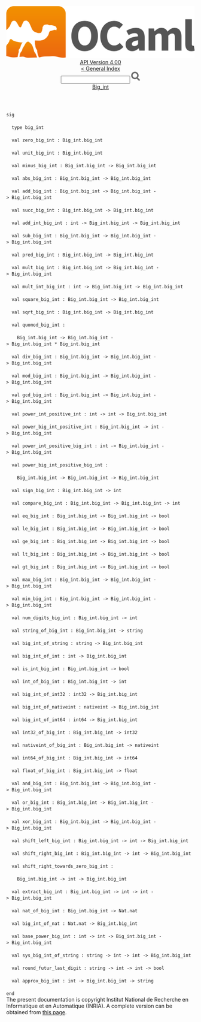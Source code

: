 <!-- ((! set title API !)) ((! set documentation !)) ((! set api !)) ((! set nobreadcrumb !)) -->
<div class="api"><header><nav class="toc brand"><a class="brand" href="https://ocaml.org/"><img src="colour-logo-gray.svg" class="svg" alt="OCaml"></a></nav><nav class="toc"><div class="toc_version"><a href="/docs" id="version-select">API Version 4.00</a></div><a href="index.html">&lt; General Index</a><div class="api_search"><input type="text" name="apisearch" id="api_search" oninput="mySearch(false);" onkeypress="this.oninput();" onclick="this.oninput();" onpaste="this.oninput();">
<img src="search_icon.svg" alt="Search" class="svg" onclick="mySearch(false)"></div>
<div id="search_results"></div><div class="toc_title"><a href="Big_int.html">Big_int</a></div><ul></ul></nav></header>
<code class="code"><span class="keyword">sig</span><br>
&nbsp;&nbsp;<span class="keyword">type</span>&nbsp;big_int<br>
&nbsp;&nbsp;<span class="keyword">val</span>&nbsp;zero_big_int&nbsp;:&nbsp;<span class="constructor">Big_int</span>.big_int<br>
&nbsp;&nbsp;<span class="keyword">val</span>&nbsp;unit_big_int&nbsp;:&nbsp;<span class="constructor">Big_int</span>.big_int<br>
&nbsp;&nbsp;<span class="keyword">val</span>&nbsp;minus_big_int&nbsp;:&nbsp;<span class="constructor">Big_int</span>.big_int&nbsp;<span class="keywordsign">-&gt;</span>&nbsp;<span class="constructor">Big_int</span>.big_int<br>
&nbsp;&nbsp;<span class="keyword">val</span>&nbsp;abs_big_int&nbsp;:&nbsp;<span class="constructor">Big_int</span>.big_int&nbsp;<span class="keywordsign">-&gt;</span>&nbsp;<span class="constructor">Big_int</span>.big_int<br>
&nbsp;&nbsp;<span class="keyword">val</span>&nbsp;add_big_int&nbsp;:&nbsp;<span class="constructor">Big_int</span>.big_int&nbsp;<span class="keywordsign">-&gt;</span>&nbsp;<span class="constructor">Big_int</span>.big_int&nbsp;<span class="keywordsign">-&gt;</span>&nbsp;<span class="constructor">Big_int</span>.big_int<br>
&nbsp;&nbsp;<span class="keyword">val</span>&nbsp;succ_big_int&nbsp;:&nbsp;<span class="constructor">Big_int</span>.big_int&nbsp;<span class="keywordsign">-&gt;</span>&nbsp;<span class="constructor">Big_int</span>.big_int<br>
&nbsp;&nbsp;<span class="keyword">val</span>&nbsp;add_int_big_int&nbsp;:&nbsp;int&nbsp;<span class="keywordsign">-&gt;</span>&nbsp;<span class="constructor">Big_int</span>.big_int&nbsp;<span class="keywordsign">-&gt;</span>&nbsp;<span class="constructor">Big_int</span>.big_int<br>
&nbsp;&nbsp;<span class="keyword">val</span>&nbsp;sub_big_int&nbsp;:&nbsp;<span class="constructor">Big_int</span>.big_int&nbsp;<span class="keywordsign">-&gt;</span>&nbsp;<span class="constructor">Big_int</span>.big_int&nbsp;<span class="keywordsign">-&gt;</span>&nbsp;<span class="constructor">Big_int</span>.big_int<br>
&nbsp;&nbsp;<span class="keyword">val</span>&nbsp;pred_big_int&nbsp;:&nbsp;<span class="constructor">Big_int</span>.big_int&nbsp;<span class="keywordsign">-&gt;</span>&nbsp;<span class="constructor">Big_int</span>.big_int<br>
&nbsp;&nbsp;<span class="keyword">val</span>&nbsp;mult_big_int&nbsp;:&nbsp;<span class="constructor">Big_int</span>.big_int&nbsp;<span class="keywordsign">-&gt;</span>&nbsp;<span class="constructor">Big_int</span>.big_int&nbsp;<span class="keywordsign">-&gt;</span>&nbsp;<span class="constructor">Big_int</span>.big_int<br>
&nbsp;&nbsp;<span class="keyword">val</span>&nbsp;mult_int_big_int&nbsp;:&nbsp;int&nbsp;<span class="keywordsign">-&gt;</span>&nbsp;<span class="constructor">Big_int</span>.big_int&nbsp;<span class="keywordsign">-&gt;</span>&nbsp;<span class="constructor">Big_int</span>.big_int<br>
&nbsp;&nbsp;<span class="keyword">val</span>&nbsp;square_big_int&nbsp;:&nbsp;<span class="constructor">Big_int</span>.big_int&nbsp;<span class="keywordsign">-&gt;</span>&nbsp;<span class="constructor">Big_int</span>.big_int<br>
&nbsp;&nbsp;<span class="keyword">val</span>&nbsp;sqrt_big_int&nbsp;:&nbsp;<span class="constructor">Big_int</span>.big_int&nbsp;<span class="keywordsign">-&gt;</span>&nbsp;<span class="constructor">Big_int</span>.big_int<br>
&nbsp;&nbsp;<span class="keyword">val</span>&nbsp;quomod_big_int&nbsp;:<br>
&nbsp;&nbsp;&nbsp;&nbsp;<span class="constructor">Big_int</span>.big_int&nbsp;<span class="keywordsign">-&gt;</span>&nbsp;<span class="constructor">Big_int</span>.big_int&nbsp;<span class="keywordsign">-&gt;</span>&nbsp;<span class="constructor">Big_int</span>.big_int&nbsp;*&nbsp;<span class="constructor">Big_int</span>.big_int<br>
&nbsp;&nbsp;<span class="keyword">val</span>&nbsp;div_big_int&nbsp;:&nbsp;<span class="constructor">Big_int</span>.big_int&nbsp;<span class="keywordsign">-&gt;</span>&nbsp;<span class="constructor">Big_int</span>.big_int&nbsp;<span class="keywordsign">-&gt;</span>&nbsp;<span class="constructor">Big_int</span>.big_int<br>
&nbsp;&nbsp;<span class="keyword">val</span>&nbsp;mod_big_int&nbsp;:&nbsp;<span class="constructor">Big_int</span>.big_int&nbsp;<span class="keywordsign">-&gt;</span>&nbsp;<span class="constructor">Big_int</span>.big_int&nbsp;<span class="keywordsign">-&gt;</span>&nbsp;<span class="constructor">Big_int</span>.big_int<br>
&nbsp;&nbsp;<span class="keyword">val</span>&nbsp;gcd_big_int&nbsp;:&nbsp;<span class="constructor">Big_int</span>.big_int&nbsp;<span class="keywordsign">-&gt;</span>&nbsp;<span class="constructor">Big_int</span>.big_int&nbsp;<span class="keywordsign">-&gt;</span>&nbsp;<span class="constructor">Big_int</span>.big_int<br>
&nbsp;&nbsp;<span class="keyword">val</span>&nbsp;power_int_positive_int&nbsp;:&nbsp;int&nbsp;<span class="keywordsign">-&gt;</span>&nbsp;int&nbsp;<span class="keywordsign">-&gt;</span>&nbsp;<span class="constructor">Big_int</span>.big_int<br>
&nbsp;&nbsp;<span class="keyword">val</span>&nbsp;power_big_int_positive_int&nbsp;:&nbsp;<span class="constructor">Big_int</span>.big_int&nbsp;<span class="keywordsign">-&gt;</span>&nbsp;int&nbsp;<span class="keywordsign">-&gt;</span>&nbsp;<span class="constructor">Big_int</span>.big_int<br>
&nbsp;&nbsp;<span class="keyword">val</span>&nbsp;power_int_positive_big_int&nbsp;:&nbsp;int&nbsp;<span class="keywordsign">-&gt;</span>&nbsp;<span class="constructor">Big_int</span>.big_int&nbsp;<span class="keywordsign">-&gt;</span>&nbsp;<span class="constructor">Big_int</span>.big_int<br>
&nbsp;&nbsp;<span class="keyword">val</span>&nbsp;power_big_int_positive_big_int&nbsp;:<br>
&nbsp;&nbsp;&nbsp;&nbsp;<span class="constructor">Big_int</span>.big_int&nbsp;<span class="keywordsign">-&gt;</span>&nbsp;<span class="constructor">Big_int</span>.big_int&nbsp;<span class="keywordsign">-&gt;</span>&nbsp;<span class="constructor">Big_int</span>.big_int<br>
&nbsp;&nbsp;<span class="keyword">val</span>&nbsp;sign_big_int&nbsp;:&nbsp;<span class="constructor">Big_int</span>.big_int&nbsp;<span class="keywordsign">-&gt;</span>&nbsp;int<br>
&nbsp;&nbsp;<span class="keyword">val</span>&nbsp;compare_big_int&nbsp;:&nbsp;<span class="constructor">Big_int</span>.big_int&nbsp;<span class="keywordsign">-&gt;</span>&nbsp;<span class="constructor">Big_int</span>.big_int&nbsp;<span class="keywordsign">-&gt;</span>&nbsp;int<br>
&nbsp;&nbsp;<span class="keyword">val</span>&nbsp;eq_big_int&nbsp;:&nbsp;<span class="constructor">Big_int</span>.big_int&nbsp;<span class="keywordsign">-&gt;</span>&nbsp;<span class="constructor">Big_int</span>.big_int&nbsp;<span class="keywordsign">-&gt;</span>&nbsp;bool<br>
&nbsp;&nbsp;<span class="keyword">val</span>&nbsp;le_big_int&nbsp;:&nbsp;<span class="constructor">Big_int</span>.big_int&nbsp;<span class="keywordsign">-&gt;</span>&nbsp;<span class="constructor">Big_int</span>.big_int&nbsp;<span class="keywordsign">-&gt;</span>&nbsp;bool<br>
&nbsp;&nbsp;<span class="keyword">val</span>&nbsp;ge_big_int&nbsp;:&nbsp;<span class="constructor">Big_int</span>.big_int&nbsp;<span class="keywordsign">-&gt;</span>&nbsp;<span class="constructor">Big_int</span>.big_int&nbsp;<span class="keywordsign">-&gt;</span>&nbsp;bool<br>
&nbsp;&nbsp;<span class="keyword">val</span>&nbsp;lt_big_int&nbsp;:&nbsp;<span class="constructor">Big_int</span>.big_int&nbsp;<span class="keywordsign">-&gt;</span>&nbsp;<span class="constructor">Big_int</span>.big_int&nbsp;<span class="keywordsign">-&gt;</span>&nbsp;bool<br>
&nbsp;&nbsp;<span class="keyword">val</span>&nbsp;gt_big_int&nbsp;:&nbsp;<span class="constructor">Big_int</span>.big_int&nbsp;<span class="keywordsign">-&gt;</span>&nbsp;<span class="constructor">Big_int</span>.big_int&nbsp;<span class="keywordsign">-&gt;</span>&nbsp;bool<br>
&nbsp;&nbsp;<span class="keyword">val</span>&nbsp;max_big_int&nbsp;:&nbsp;<span class="constructor">Big_int</span>.big_int&nbsp;<span class="keywordsign">-&gt;</span>&nbsp;<span class="constructor">Big_int</span>.big_int&nbsp;<span class="keywordsign">-&gt;</span>&nbsp;<span class="constructor">Big_int</span>.big_int<br>
&nbsp;&nbsp;<span class="keyword">val</span>&nbsp;min_big_int&nbsp;:&nbsp;<span class="constructor">Big_int</span>.big_int&nbsp;<span class="keywordsign">-&gt;</span>&nbsp;<span class="constructor">Big_int</span>.big_int&nbsp;<span class="keywordsign">-&gt;</span>&nbsp;<span class="constructor">Big_int</span>.big_int<br>
&nbsp;&nbsp;<span class="keyword">val</span>&nbsp;num_digits_big_int&nbsp;:&nbsp;<span class="constructor">Big_int</span>.big_int&nbsp;<span class="keywordsign">-&gt;</span>&nbsp;int<br>
&nbsp;&nbsp;<span class="keyword">val</span>&nbsp;string_of_big_int&nbsp;:&nbsp;<span class="constructor">Big_int</span>.big_int&nbsp;<span class="keywordsign">-&gt;</span>&nbsp;string<br>
&nbsp;&nbsp;<span class="keyword">val</span>&nbsp;big_int_of_string&nbsp;:&nbsp;string&nbsp;<span class="keywordsign">-&gt;</span>&nbsp;<span class="constructor">Big_int</span>.big_int<br>
&nbsp;&nbsp;<span class="keyword">val</span>&nbsp;big_int_of_int&nbsp;:&nbsp;int&nbsp;<span class="keywordsign">-&gt;</span>&nbsp;<span class="constructor">Big_int</span>.big_int<br>
&nbsp;&nbsp;<span class="keyword">val</span>&nbsp;is_int_big_int&nbsp;:&nbsp;<span class="constructor">Big_int</span>.big_int&nbsp;<span class="keywordsign">-&gt;</span>&nbsp;bool<br>
&nbsp;&nbsp;<span class="keyword">val</span>&nbsp;int_of_big_int&nbsp;:&nbsp;<span class="constructor">Big_int</span>.big_int&nbsp;<span class="keywordsign">-&gt;</span>&nbsp;int<br>
&nbsp;&nbsp;<span class="keyword">val</span>&nbsp;big_int_of_int32&nbsp;:&nbsp;int32&nbsp;<span class="keywordsign">-&gt;</span>&nbsp;<span class="constructor">Big_int</span>.big_int<br>
&nbsp;&nbsp;<span class="keyword">val</span>&nbsp;big_int_of_nativeint&nbsp;:&nbsp;nativeint&nbsp;<span class="keywordsign">-&gt;</span>&nbsp;<span class="constructor">Big_int</span>.big_int<br>
&nbsp;&nbsp;<span class="keyword">val</span>&nbsp;big_int_of_int64&nbsp;:&nbsp;int64&nbsp;<span class="keywordsign">-&gt;</span>&nbsp;<span class="constructor">Big_int</span>.big_int<br>
&nbsp;&nbsp;<span class="keyword">val</span>&nbsp;int32_of_big_int&nbsp;:&nbsp;<span class="constructor">Big_int</span>.big_int&nbsp;<span class="keywordsign">-&gt;</span>&nbsp;int32<br>
&nbsp;&nbsp;<span class="keyword">val</span>&nbsp;nativeint_of_big_int&nbsp;:&nbsp;<span class="constructor">Big_int</span>.big_int&nbsp;<span class="keywordsign">-&gt;</span>&nbsp;nativeint<br>
&nbsp;&nbsp;<span class="keyword">val</span>&nbsp;int64_of_big_int&nbsp;:&nbsp;<span class="constructor">Big_int</span>.big_int&nbsp;<span class="keywordsign">-&gt;</span>&nbsp;int64<br>
&nbsp;&nbsp;<span class="keyword">val</span>&nbsp;float_of_big_int&nbsp;:&nbsp;<span class="constructor">Big_int</span>.big_int&nbsp;<span class="keywordsign">-&gt;</span>&nbsp;float<br>
&nbsp;&nbsp;<span class="keyword">val</span>&nbsp;and_big_int&nbsp;:&nbsp;<span class="constructor">Big_int</span>.big_int&nbsp;<span class="keywordsign">-&gt;</span>&nbsp;<span class="constructor">Big_int</span>.big_int&nbsp;<span class="keywordsign">-&gt;</span>&nbsp;<span class="constructor">Big_int</span>.big_int<br>
&nbsp;&nbsp;<span class="keyword">val</span>&nbsp;or_big_int&nbsp;:&nbsp;<span class="constructor">Big_int</span>.big_int&nbsp;<span class="keywordsign">-&gt;</span>&nbsp;<span class="constructor">Big_int</span>.big_int&nbsp;<span class="keywordsign">-&gt;</span>&nbsp;<span class="constructor">Big_int</span>.big_int<br>
&nbsp;&nbsp;<span class="keyword">val</span>&nbsp;xor_big_int&nbsp;:&nbsp;<span class="constructor">Big_int</span>.big_int&nbsp;<span class="keywordsign">-&gt;</span>&nbsp;<span class="constructor">Big_int</span>.big_int&nbsp;<span class="keywordsign">-&gt;</span>&nbsp;<span class="constructor">Big_int</span>.big_int<br>
&nbsp;&nbsp;<span class="keyword">val</span>&nbsp;shift_left_big_int&nbsp;:&nbsp;<span class="constructor">Big_int</span>.big_int&nbsp;<span class="keywordsign">-&gt;</span>&nbsp;int&nbsp;<span class="keywordsign">-&gt;</span>&nbsp;<span class="constructor">Big_int</span>.big_int<br>
&nbsp;&nbsp;<span class="keyword">val</span>&nbsp;shift_right_big_int&nbsp;:&nbsp;<span class="constructor">Big_int</span>.big_int&nbsp;<span class="keywordsign">-&gt;</span>&nbsp;int&nbsp;<span class="keywordsign">-&gt;</span>&nbsp;<span class="constructor">Big_int</span>.big_int<br>
&nbsp;&nbsp;<span class="keyword">val</span>&nbsp;shift_right_towards_zero_big_int&nbsp;:<br>
&nbsp;&nbsp;&nbsp;&nbsp;<span class="constructor">Big_int</span>.big_int&nbsp;<span class="keywordsign">-&gt;</span>&nbsp;int&nbsp;<span class="keywordsign">-&gt;</span>&nbsp;<span class="constructor">Big_int</span>.big_int<br>
&nbsp;&nbsp;<span class="keyword">val</span>&nbsp;extract_big_int&nbsp;:&nbsp;<span class="constructor">Big_int</span>.big_int&nbsp;<span class="keywordsign">-&gt;</span>&nbsp;int&nbsp;<span class="keywordsign">-&gt;</span>&nbsp;int&nbsp;<span class="keywordsign">-&gt;</span>&nbsp;<span class="constructor">Big_int</span>.big_int<br>
&nbsp;&nbsp;<span class="keyword">val</span>&nbsp;nat_of_big_int&nbsp;:&nbsp;<span class="constructor">Big_int</span>.big_int&nbsp;<span class="keywordsign">-&gt;</span>&nbsp;<span class="constructor">Nat</span>.nat<br>
&nbsp;&nbsp;<span class="keyword">val</span>&nbsp;big_int_of_nat&nbsp;:&nbsp;<span class="constructor">Nat</span>.nat&nbsp;<span class="keywordsign">-&gt;</span>&nbsp;<span class="constructor">Big_int</span>.big_int<br>
&nbsp;&nbsp;<span class="keyword">val</span>&nbsp;base_power_big_int&nbsp;:&nbsp;int&nbsp;<span class="keywordsign">-&gt;</span>&nbsp;int&nbsp;<span class="keywordsign">-&gt;</span>&nbsp;<span class="constructor">Big_int</span>.big_int&nbsp;<span class="keywordsign">-&gt;</span>&nbsp;<span class="constructor">Big_int</span>.big_int<br>
&nbsp;&nbsp;<span class="keyword">val</span>&nbsp;sys_big_int_of_string&nbsp;:&nbsp;string&nbsp;<span class="keywordsign">-&gt;</span>&nbsp;int&nbsp;<span class="keywordsign">-&gt;</span>&nbsp;int&nbsp;<span class="keywordsign">-&gt;</span>&nbsp;<span class="constructor">Big_int</span>.big_int<br>
&nbsp;&nbsp;<span class="keyword">val</span>&nbsp;round_futur_last_digit&nbsp;:&nbsp;string&nbsp;<span class="keywordsign">-&gt;</span>&nbsp;int&nbsp;<span class="keywordsign">-&gt;</span>&nbsp;int&nbsp;<span class="keywordsign">-&gt;</span>&nbsp;bool<br>
&nbsp;&nbsp;<span class="keyword">val</span>&nbsp;approx_big_int&nbsp;:&nbsp;int&nbsp;<span class="keywordsign">-&gt;</span>&nbsp;<span class="constructor">Big_int</span>.big_int&nbsp;<span class="keywordsign">-&gt;</span>&nbsp;string<br>
<span class="keyword">end</span></code><div class="copyright">The present documentation is copyright Institut National de Recherche en Informatique et en Automatique (INRIA). A complete version can be obtained from <a href="http://caml.inria.fr/pub/docs/manual-ocaml/">this page</a>.</div></div>
